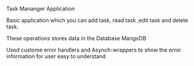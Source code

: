 Task Mananger Application 

Basic application which you can add task, read task ,edit task and delete task.

These operations stores data in the Database MangoDB

Used custome error handlers and Asynch-wrappers to show the error information for user easy to understand
